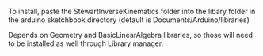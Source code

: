 To install, paste the StewartInverseKinematics folder into the libary folder in the arduino sketchbook directory (default is Documents/Arduino/libraries)

Depends on Geometry and BasicLinearAlgebra libraries, so those will need to be installed as well through Library manager.
